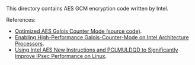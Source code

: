 This directory contains AES GCM encryption code written by Intel.

References:

- [Optimized AES Galois Counter Mode (source code)](https://downloadcenter.intel.com/download/22970).
- [Enabling High-Performance Galois-Counter-Mode on Intel Architecture Processors](http://www.intel.com/content/dam/www/public/us/en/documents/software-support/enabling-high-performance-gcm.pdf).
- [Using Intel AES New Instructions and PCLMULDQD to Significantly Improve IPsec Performance on Linux](http://www.intel.com/content/dam/www/public/us/en/documents/white-papers/aes-ipsec-performance-linux-paper.pdf).

